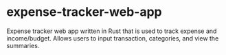# expense-tracker-web-app


Expense tracker web app written in Rust that is used to track expense and income/budget. Allows users to input transaction, categories, and view the summaries.
